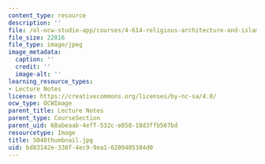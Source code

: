 ```yaml
---
content_type: resource
description: ''
file: /ol-ocw-studio-app/courses/4-614-religious-architecture-and-islamic-cultures-fall-2002/bd83142e338f4ec99ea16209405384d0_5048thumbnail.jpg
file_size: 22816
file_type: image/jpeg
image_metadata:
  caption: ''
  credit: ''
  image-alt: ''
learning_resource_types:
- Lecture Notes
license: https://creativecommons.org/licenses/by-nc-sa/4.0/
ocw_type: OCWImage
parent_title: Lecture Notes
parent_type: CourseSection
parent_uid: 68abeaab-4eff-532c-e858-18d3ffb567bd
resourcetype: Image
title: 5048thumbnail.jpg
uid: bd83142e-338f-4ec9-9ea1-6209405384d0
---
```


